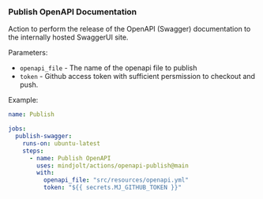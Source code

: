 ### Publish OpenAPI Documentation

Action to perform the release of the OpenAPI (Swagger) documentation
to the internally hosted SwaggerUI site.


Parameters:

* `openapi_file` - The name of the openapi file to publish
* `token` - Github access token with sufficient persmission to checkout and push.

Example:

```yaml
name: Publish

jobs:
  publish-swagger:
    runs-on: ubuntu-latest
    steps:
      - name: Publish OpenAPI
        uses: mindjolt/actions/openapi-publish@main
        with:
          openapi_file: "src/resources/openapi.yml"
          token: "${{ secrets.MJ_GITHUB_TOKEN }}"
```
